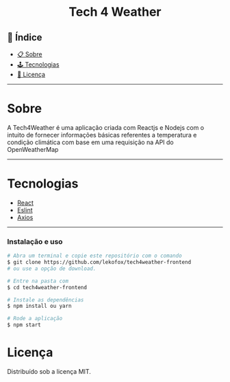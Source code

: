 <h1 align="center">Tech 4 Weather</h1>

## 📕 Índice

- [📋 Sobre](#Sobre)
- [🕹 Tecnologias](#Tecnologias)
- [📝 Licença](#Licença)


<hr>

<!-- About -->

# Sobre

<p align="left"> A Tech4Weather é uma aplicação criada com Reactjs e Nodejs com o intuito de fornecer informações básicas referentes a temperatura e condição climática com base em uma requisição na API do OpenWeatherMap  </p>

<hr>

<!-- TECHNOLOGIES -->

# Tecnologias

- [React](https://pt-br.reactjs.org)
- [Eslint](https://eslint.org/)
- [Axios](https://www.npmjs.com/package/axios)


<hr>


### Instalação e uso

```bash
# Abra um terminal e copie este repositório com o comando
$ git clone https://github.com/lekofox/tech4weather-frontend
# ou use a opção de download.

# Entre na pasta com 
$ cd tech4weather-frontend

# Instale as dependências
$ npm install ou yarn

# Rode a aplicação
$ npm start
```

<!-- LICENSE -->

# Licença

Distribuído sob a licença MIT.